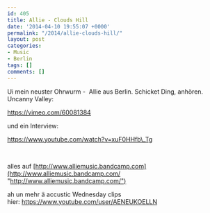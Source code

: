 ```yaml
---
id: 405
title: Allie - Clouds Hill
date: '2014-04-10 19:55:07 +0000'
permalink: "/2014/allie-clouds-hill/"
layout: post
categories:
- Music
- Berlin
tags: []
comments: []
---
```

Ui mein neuster Ohrwurm - &nbsp;Allie aus Berlin. Schicket Ding, anhören. Uncanny Valley:

<https://vimeo.com/60081384>

und ein Interview:

<https://www.youtube.com/watch?v=xuF0HHfb\_Tg>

&nbsp;

alles auf&nbsp;[<http://www.alliemusic.bandcamp.com](http://www.alliemusic.bandcamp.com/> "<http://www.alliemusic.bandcamp.com/")>

ah un mehr ä accustic Wednesday clips hier:&nbsp;<https://www.youtube.com/user/AENEUKOELLN>
